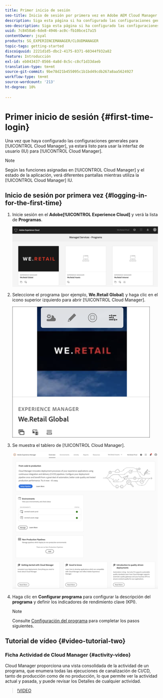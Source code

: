 ```yaml
---
title: Primer inicio de sesión
seo-title: Inicio de sesión por primera vez en Adobe AEM Cloud Manager
description: Siga esta página si ha configurado las configuraciones generales y está listo para usar Cloud Manager por primera vez.
seo-description: Siga esta página si ha configurado las configuraciones generales y está listo para usar Adobe AEM Cloud Manager por primera vez.
uuid: 7c8458a6-6de8-4946-ac0c-fb10bce17a15
contentOwner: jsyal
products: SG_EXPERIENCEMANAGER/CLOUDMANAGER
topic-tags: getting-started
discoiquuid: 2221d1d5-dbc2-4175-8371-60344f932a82
feature: Introducción
exl-id: eb043437-8566-4a8d-8c5c-c8cf1d33daeb
translation-type: tm+mt
source-git-commit: 9be78d21b455095c1b1bd49cdb267a8aa5624927
workflow-type: tm+mt
source-wordcount: '213'
ht-degree: 10%

---
```


# Primer inicio de sesión {#first-time-login}

Una vez que haya configurado las configuraciones generales para [!UICONTROL Cloud Manager], ya estará listo para usar la interfaz de usuario (IU) para [!UICONTROL Cloud Manager].

>[!NOTE]
>Según las funciones asignadas en [!UICONTROL Cloud Manager] y el estado de la aplicación, verá diferentes pantallas mientras utiliza la [!UICONTROL Cloud Manager] IU.

## Inicio de sesión por primera vez {#logging-in-for-the-first-time}

1. Inicie sesión en el **Adobe[!UICONTROL Experience Cloud]** y verá la lista de **Programas**.

   ![](assets/screen_shot_2018-06-04at120643pm.png)

1. Seleccione el programa (por ejemplo, **We.Retail Global**) y haga clic en el icono superior izquierdo para abrir [!UICONTROL Cloud Manager].

   ![](assets/first-timea1.png)

1. Se muestra el tablero de [!UICONTROL Cloud Manager].

   ![](assets/FirstLogin1.png)

1. Haga clic en **Configurar programa** para configurar la descripción del **programa** y definir los indicadores de rendimiento clave (KPI).

   >[!NOTE]
   >
   >Consulte [Configuración del programa](https://helpx.adobe.com/experience-manager/cloud-manager/using/setting-up-program.html) para completar los pasos siguientes.

## Tutorial de vídeo {#video-tutorial-two}

### Ficha Actividad de Cloud Manager {#activity-video}

Cloud Manager proporciona una vista consolidada de la actividad de un programa, que enumera todas las ejecuciones de canalización de CI/CD, tanto de producción como de no producción, lo que permite ver la actividad actual y pasada, y puede revisar los Detalles de cualquier actividad.

>[!VIDEO](https://video.tv.adobe.com/v/26313/)

